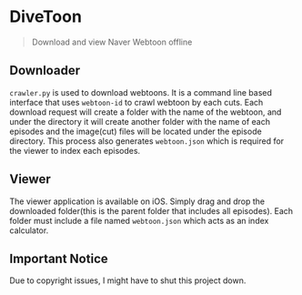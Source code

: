 # DiveToon

> Download and view Naver Webtoon offline

## Downloader

``crawler.py`` is used to download webtoons. It is a command line based interface that uses ``webtoon-id`` to crawl webtoon by each cuts. Each download request will create a folder with the name of the webtoon, and under the directory it will create another folder with the name of each episodes and the image(cut) files will be located under the episode directory. This process also generates ``webtoon.json`` which is required for the viewer to index each episodes.

## Viewer

The viewer application is available on iOS. Simply drag and drop the downloaded folder(this is the parent folder that includes all episodes). Each folder must include a file named ``webtoon.json`` which acts as an index calculator.

## Important Notice

Due to copyright issues, I might have to shut this project down.
